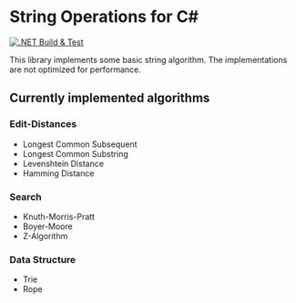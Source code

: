 # String Operations for C#
[![.NET Build & Test](https://github.com/linkdotnet/StringOperations/actions/workflows/dotnet.yml/badge.svg)](https://github.com/linkdotnet/StringOperations/actions/workflows/dotnet.yml)

This library implements some basic string algorithm.
The implementations are not optimized for performance.

## Currently implemented algorithms
### Edit-Distances
 * Longest Common Subsequent
 * Longest Common Substring
 * Levenshtein Distance
 * Hamming Distance

### Search
 * Knuth-Morris-Pratt
 * Boyer-Moore
 * Z-Algorithm

### Data Structure
 * Trie
 * Rope